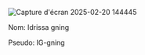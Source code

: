 ![Capture d'écran 2025-02-20 144445](https://github.com/user-attachments/assets/1b56741f-4918-42f6-948f-655521d27043)


Nom: Idrissa gning

Pseudo: IG-gning
